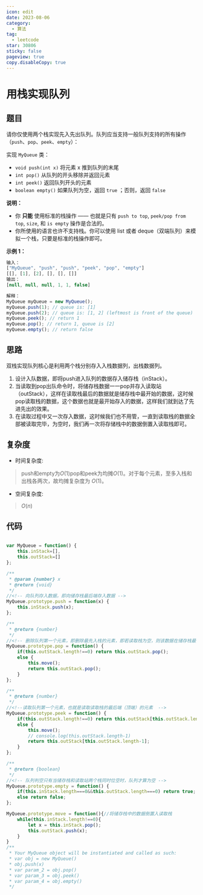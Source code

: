 ```yaml
---
icon: edit
date: 2023-08-06
category:
  - 算法
tag:
  - leetcode
star: 30806
sticky: false
pageview: true
copy.disableCopy: true
---
```


#  用栈实现队列

## 题目

请你仅使用两个栈实现先入先出队列。队列应当支持一般队列支持的所有操作（`push`、`pop`、`peek`、`empty`）：

实现 `MyQueue` 类：

- `void push(int x)` 将元素 x 推到队列的末尾
- `int pop()` 从队列的开头移除并返回元素
- `int peek()` 返回队列开头的元素
- `boolean empty()` 如果队列为空，返回 `true` ；否则，返回 `false`

**说明：**

- 你 **只能** 使用标准的栈操作 —— 也就是只有 `push to top`, `peek/pop from top`, `size`, 和 `is empty` 操作是合法的。
- 你所使用的语言也许不支持栈。你可以使用 list 或者 deque（双端队列）来模拟一个栈，只要是标准的栈操作即可。

**示例 1：**

```js
输入：
["MyQueue", "push", "push", "peek", "pop", "empty"]
[[], [1], [2], [], [], []]
输出：
[null, null, null, 1, 1, false]

解释：
MyQueue myQueue = new MyQueue();
myQueue.push(1); // queue is: [1]
myQueue.push(2); // queue is: [1, 2] (leftmost is front of the queue)
myQueue.peek(); // return 1
myQueue.pop(); // return 1, queue is [2]
myQueue.empty(); // return false
```

## 思路

双栈实现队列核心是利用两个栈分别存入入栈数据列，出栈数据列。

1. 设计入队数据，即将push进入队列的数据存入储存栈（inStack）。
2. 当读取到pop出队命令时，将储存栈数据一一pop并存入读取站（outStack），这样在读取栈最后的数据就是储存栈中最开始的数据，这时候pop读取栈的数据，这个数据也就是最开始存入的数据，这样我们就到达了先进先出的效果。
3. 在读取过程中又一次存入数据，这时候我们也不用管，一直到读取栈的数据全部被读取完毕，为空时，我们再一次将存储栈中的数据倒置入读取栈即可。

## 复杂度

- 时间复杂度: 
> push和empty为$O(1)$pop和peek为均摊$O(1)$。对于每个元素，至多入栈和出栈各两次，故均摊复杂度为 $O(1)$。

- 空间复杂度: 
> $O(n)$

## 代码

```JavaScript []

var MyQueue = function() {
    this.inStack=[],
    this.outStack=[]
};

/** 
 * @param {number} x
 * @return {void}
 */
//<!-- 向队列存入数据，即向储存栈最后端存入数据 -->
MyQueue.prototype.push = function(x) {
    this.inStack.push(x);
};

/**
 * @return {number}
 */
//<!-- 删除队列第一个元素，即删除最先入栈的元素，即若读取栈为空，则该数据在储存栈最低端，我们需要先把储存栈中元素全部移入读取栈，然后读取栈顶元素即最后的那一个元素 -->
MyQueue.prototype.pop = function() {
    if(this.outStack.length!==0) return this.outStack.pop();
    else {
        this.move();
        return this.outStack.pop();
    }
};

/**
 * @return {number}
 */
//<!--读取队列第一个元素，也就是读取读取栈的最后端（顶端）的元素  -->
MyQueue.prototype.peek = function() {
    if(this.outStack.length!==0) return this.outStack[this.outStack.length-1];
    else {
        this.move();
        // console.log(this.outStack.length-1)
        return this.outStack[this.outStack.length-1];
    }
};

/**
 * @return {boolean}
 */
//<!-- 队列判空只有当储存栈和读取站两个栈同时位空时，队列才算为空 -->
MyQueue.prototype.empty = function() {
    if(this.inStack.length===0&&this.outStack.length===0) return true;
    else return false;
};

MyQueue.prototype.move = function(){//将储存栈中的数据倒置入读取栈
    while(this.inStack.length!==0){
        let x = this.inStack.pop();
        this.outStack.push(x);
    }
}
/**
 * Your MyQueue object will be instantiated and called as such:
 * var obj = new MyQueue()
 * obj.push(x)
 * var param_2 = obj.pop()
 * var param_3 = obj.peek()
 * var param_4 = obj.empty()
 */
```